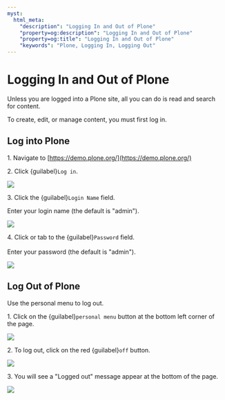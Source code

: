 ```yaml
---
myst:
  html_meta:
    "description": "Logging In and Out of Plone"
    "property=og:description": "Logging In and Out of Plone"
    "property=og:title": "Logging In and Out of Plone"
    "keywords": "Plone, Logging In, Logging Out"
---
```


# Logging In and Out of Plone

Unless you are logged into a Plone site, all you can do is read and search for content.

To create, edit, or manage content, you must first log in.

## Log into Plone

1\. Navigate to [https://demo.plone.org/](https://demo.plone.org/)


2\. Click {guilabel}`Log in`.

![](https://ajeuwbhvhr.cloudimg.io/colony-recorder.s3.amazonaws.com/files/2024-11-08/b8c85807-481b-44f3-9eb2-de319262b548/File.jpeg?tl_px=1102,0&br_px=2822,961&force_format=jpeg&q=100&width=1120.0&wat=1&wat_opacity=0.7&wat_gravity=northwest&wat_url=https://colony-recorder.s3.us-west-1.amazonaws.com/images/watermarks/FB923C_standard.png&wat_pad=796,0)


3\. Click the {guilabel}`Login Name` field.

Enter your login name (the default is "admin").

![](https://ajeuwbhvhr.cloudimg.io/colony-recorder.s3.amazonaws.com/files/2024-11-08/04fc6805-3422-4650-87da-cceacd829062/File.jpeg?tl_px=426,343&br_px=2146,1304&force_format=jpeg&q=100&width=1120.0&wat=1&wat_opacity=0.7&wat_gravity=northwest&wat_url=https://colony-recorder.s3.us-west-1.amazonaws.com/images/watermarks/FB923C_standard.png&wat_pad=524,277)


4\. Click or tab to the {guilabel}`Password` field.\
\
Enter your password (the default is "admin").

![](https://ajeuwbhvhr.cloudimg.io/colony-recorder.s3.amazonaws.com/files/2024-11-08/97e44e48-a14d-4d8a-87aa-2b9bbd521437/File.jpeg?tl_px=868,851&br_px=2588,1812&force_format=jpeg&q=100&width=1120.0&wat=1&wat_opacity=0.7&wat_gravity=northwest&wat_url=https://colony-recorder.s3.us-west-1.amazonaws.com/images/watermarks/FB923C_standard.png&wat_pad=523,277)

## Log Out of Plone

Use the personal menu to log out.

1\. Click on the {guilabel}`personal menu` button at the bottom left corner of the page.

![](https://ajeuwbhvhr.cloudimg.io/colony-recorder.s3.amazonaws.com/files/2024-11-14/a9265b79-8f1a-484e-8f5d-abc60a8b0fe7/File.jpeg?tl_px=0,1334&br_px=1719,2296&force_format=jpeg&q=100&width=1120.0&wat=1&wat_opacity=0.7&wat_gravity=northwest&wat_url=https://colony-recorder.s3.us-west-1.amazonaws.com/images/watermarks/FB923C_standard.png&wat_pad=20,543)


2\. To log out, click on the red {guilabel}`off` button.

![](https://ajeuwbhvhr.cloudimg.io/colony-recorder.s3.amazonaws.com/files/2024-11-14/92e1753e-2bad-4094-80bf-97e3ee0d158c/File.jpeg?tl_px=0,991&br_px=1719,1952&force_format=jpeg&q=100&width=1120.0&wat=1&wat_opacity=0.7&wat_gravity=northwest&wat_url=https://colony-recorder.s3.us-west-1.amazonaws.com/images/watermarks/FB923C_standard.png&wat_pad=438,276)


3\. You will see a "Logged out" message appear at the bottom of the page.

![](https://ajeuwbhvhr.cloudimg.io/colony-recorder.s3.amazonaws.com/files/2024-11-14/3332a601-1ff6-4747-98bc-4ceda52ab6d4/File.jpeg?tl_px=328,1334&br_px=2048,2296&force_format=jpeg&q=100&width=1120.0&wat=1&wat_opacity=0.7&wat_gravity=northwest&wat_url=https://colony-recorder.s3.us-west-1.amazonaws.com/images/watermarks/FB923C_standard.png&wat_pad=524,524)
